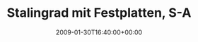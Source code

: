 ---
retweeted: false
source: <a href="http://twitter.com" rel="nofollow">Twitter Web Client</a>
entities:
  hashtags: []
  symbols: []
  user_mentions: []
  urls: []
display_text_range:
- '0'
- '93'
favorite_count: '0'
id_str: '1162093744'
truncated: false
retweet_count: '0'
id: '1162093744'
created_at: Fri Jan 30 16:40:00 +0000 2009
favorited: false
full_text: Stalingrad mit Festplatten, S-ATA Controllern und Netzteilen nachstellt.
  Ich wär dann fertig.
lang: de
tags:
- pesos:twitter
date: '2009-01-30T16:40:00+00:00'
src: https://twitter.com/bascht/status/1162093744
original_url: https://twitter.com/bascht/status/1162093744
type: twitter_tweet
text: Stalingrad mit Festplatten, S-ATA Controllern und Netzteilen nachstellt. Ich
  wär dann fertig.
title: Stalingrad mit Festplatten, S-A

---